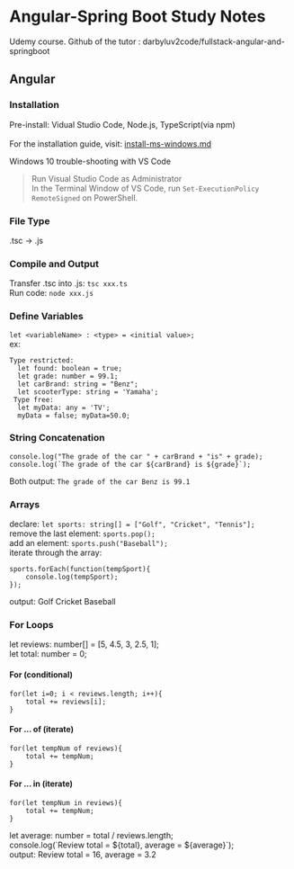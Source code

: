 # Angular-Spring Boot Study Notes
Udemy course. Github of the tutor : darbyluv2code/fullstack-angular-and-springboot

## Angular
### Installation
Pre-install: Vidual Studio Code, Node.js, TypeScript(via npm)</br></br>
For the installation guide, visit: [install-ms-windows.md](https://github.com/tessaCH/fullstack-angular-and-springboot/blob/master/install-angular-tools/ms-windows/install-ms-windows.md)</br>

Windows 10 trouble-shooting with VS Code
> Run Visual Studio Code as Administrator</br>
> In the Terminal Window of VS Code, run `Set-ExecutionPolicy RemoteSigned` on PowerShell.

### File Type
.tsc -> .js

### Compile and Output
Transfer .tsc into .js: ```tsc xxx.ts``` </br>
Run code: ```node xxx.js```

### Define Variables
`let <variableName> : <type> = <initial value>;`</br>
ex:</br>
```
Type restricted:
  let found: boolean = true;
  let grade: number = 99.1;
  let carBrand: string = "Benz";
  let scooterType: string = 'Yamaha';
 Type free:  
  let myData: any = 'TV';
  myData = false; myData=50.0;
```

### String Concatenation
```
console.log("The grade of the car " + carBrand + "is" + grade);
console.log(`The grade of the car ${carBrand} is ${grade}`);
```
Both output: `The grade of the car Benz is 99.1`

### Arrays
declare: `let sports: string[] = ["Golf", "Cricket", "Tennis"];`</br>
remove the last element: `sports.pop();`</br>
add an element: `sports.push("Baseball");`</br>
iterate through the array:
```
sports.forEach(function(tempSport){
    console.log(tempSport);
});
```
output: Golf Cricket Baseball

### For Loops
let reviews: number[] = [5, 4.5, 3, 2.5, 1];</br>
let total: number = 0;
#### For (conditional)
```
for(let i=0; i < reviews.length; i++){
    total += reviews[i];
}
```
#### For ... of (iterate)
```
for(let tempNum of reviews){
    total += tempNum;    
}
```
#### For ... in (iterate)
```
for(let tempNum in reviews){
    total += tempNum;    
}
```
let average: number = total / reviews.length;</br>
console.log(\`Review total = ${total}, average = ${average}\`);</br>
output: Review total = 16, average = 3.2

